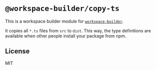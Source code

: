 # `@workspace-builder/copy-ts`

This is a workspace builder module for [`workspace-builder`](http://npm.im/workspace-builder).

It copies all `*.ts` files from `src` to `dist`. This way, the type definitions are available when other people install your package from npm.

## License

MIT
